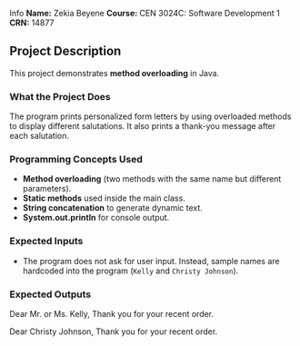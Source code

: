 Info
**Name:** Zekia Beyene
**Course:** CEN 3024C: Software Development 1
**CRN:** 14877 
## Project Description
This project demonstrates **method overloading** in Java.  

### What the Project Does
The program prints personalized form letters by using overloaded methods to display different salutations. It also prints a thank-you message after each salutation.  

### Programming Concepts Used
- **Method overloading** (two methods with the same name but different parameters).  
- **Static methods** used inside the main class.  
- **String concatenation** to generate dynamic text.  
- **System.out.println** for console output.  

### Expected Inputs
- The program does not ask for user input. Instead, sample names are hardcoded into the program (`Kelly` and `Christy Johnson`).  

### Expected Outputs
Dear Mr. or Ms. Kelly,
Thank you for your recent order.

Dear Christy Johnson,
Thank you for your recent order.
